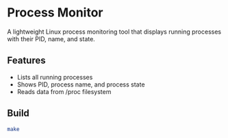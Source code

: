 # Process Monitor

A lightweight Linux process monitoring tool that displays running processes with their PID, name, and state.

## Features
- Lists all running processes
- Shows PID, process name, and process state
- Reads data from /proc filesystem

## Build
```bash
make
